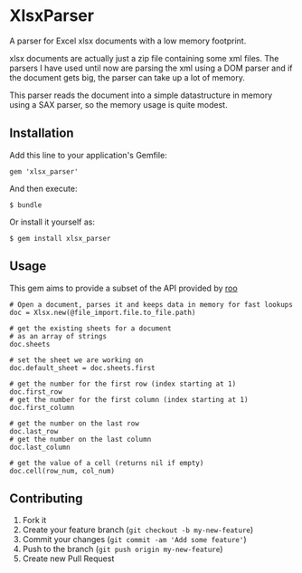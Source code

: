 # XlsxParser

A parser for Excel xlsx documents with a low memory footprint.

xlsx documents are actually just a zip file containing some xml files. The parsers I have used until now are parsing the xml using a DOM parser and if the document gets big, the parser can take up a lot of memory.

This parser reads the document into a simple datastructure in memory using a SAX parser, so the memory usage is quite modest.

## Installation

Add this line to your application's Gemfile:

    gem 'xlsx_parser'

And then execute:

    $ bundle

Or install it yourself as:

    $ gem install xlsx_parser

## Usage

This gem aims to provide a subset of the API provided by [roo](https://github.com/hmcgowan/roo)

    # Open a document, parses it and keeps data in memory for fast lookups
    doc = Xlsx.new(@file_import.file.to_file.path) 

    # get the existing sheets for a document
    # as an array of strings
    doc.sheets

    # set the sheet we are working on
    doc.default_sheet = doc.sheets.first

    # get the number for the first row (index starting at 1)
    doc.first_row
    # get the number for the first column (index starting at 1)
    doc.first_column

    # get the number on the last row
    doc.last_row
    # get the number on the last column
    doc.last_column

    # get the value of a cell (returns nil if empty)
    doc.cell(row_num, col_num)


## Contributing

1. Fork it
2. Create your feature branch (`git checkout -b my-new-feature`)
3. Commit your changes (`git commit -am 'Add some feature'`)
4. Push to the branch (`git push origin my-new-feature`)
5. Create new Pull Request
